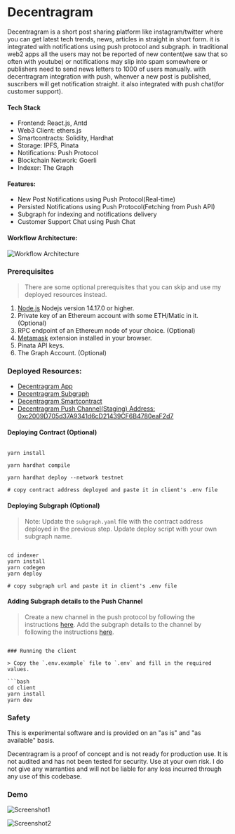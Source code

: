 # Decentragram

Decentragram is a short post sharing platform like instagram/twitter where you can get latest tech trends, news, articles in straight in short form. it is integrated with notifications using push protocol and subgraph. in traditional web2 apps all the users may not be reported of new content(we saw that so often with youtube) or notifications may slip into spam somewhere or publishers need to send news letters to 1000 of users manually. with decentragram integration with push, whenver a new post is published, suscribers will get notification straight. it also integrated with push chat(for customer support).

#### Tech Stack

- Frontend: React.js, Antd
- Web3 Client: ethers.js
- Smartcontracts: Solidity, Hardhat
- Storage: IPFS, Pinata
- Notifications: Push Protocol
- Blockchain Network: Goerli
- Indexer: The Graph

#### Features:

- New Post Notifications using Push Protocol(Real-time)
- Persisted Notifications using Push Protocol(Fetching from Push API)
- Subgraph for indexing and notifications delivery
- Customer Support Chat using Push Chat

#### Workflow Architecture:

![Workflow Architecture](https://user-images.githubusercontent.com/29351207/215774230-f9ee0451-6b47-4889-aeac-a44eaf6e7403.png)

### Prerequisites

> There are some optional prerequisites that you can skip and use my deployed resources instead.

1. [Node.js](https://nodejs.org/en/download/) Nodejs version 14.17.0 or higher.
2. Private key of an Ethereum account with some ETH/Matic in it. (Optional)
3. RPC endpoint of an Ethereum node of your choice. (Optional)
4. [Metamask](https://metamask.io/) extension installed in your browser.
5. Pinata API keys.
6. The Graph Account. (Optional)

### Deployed Resources:

- [Decentragram App](https://decentragram-sage.vercel.app/)
- [Decentragram Subgraph](https://thegraph.com/hosted-service/subgraph/salmandabbakuti/decentragram)
- [Decentragram Smartcontract](https://goerli.etherscan.io/address/0x3401aE59dA159928F504DEC7F12745Da078D9890#code)
- [Decentragram Push Channel(Staging) Address: 0xc2009D705d37A9341d6cD21439CF6B4780eaF2d7](https://staging.push.org/#/channels)

#### Deploying Contract (Optional)

```

yarn install

yarn hardhat compile

yarn hardhat deploy --network testnet

# copy contract address deployed and paste it in client's .env file

```

#### Deploying Subgraph (Optional)

> Note: Update the `subgraph.yaml` file with the contract address deployed in the previous step. Update deploy script with your own subgraph name.

```

cd indexer
yarn install
yarn codegen
yarn deploy

# copy subgraph url and paste it in client's .env file

```

#### Adding Subgraph details to the Push Channel

> Create a new channel in the push protocol by following the instructions [here](https://docs.push.org/developers/developer-guides/create-your-notif-channel). Add the subgraph details to the channel by following the instructions [here](https://docs.push.org/developers/developer-guides/sending-notifications/using-subgraph-gasless).

````

### Running the client

> Copy the `.env.example` file to `.env` and fill in the required values.

```bash
cd client
yarn install
yarn dev
````

### Safety

This is experimental software and is provided on an "as is" and "as available" basis.

Decentragram is a proof of concept and is not ready for production use. It is not audited and has not been tested for security. Use at your own risk.
I do not give any warranties and will not be liable for any loss incurred through any use of this codebase.

### Demo

![Screenshot1](https://user-images.githubusercontent.com/29351207/216042938-f44d80a0-a935-45c7-a380-5a163d5a00a8.png)

![Screenshot2](https://user-images.githubusercontent.com/29351207/215773287-325e9121-c2f8-4ef0-9148-bc10c62bfa6f.png)
